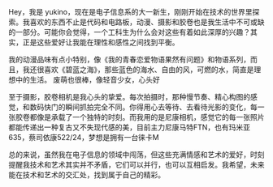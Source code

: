 Hey，我是 yukino，现在是电子信息系的大一新生，刚刚开始在技术的世界里探索。我喜欢的东西不止是代码和电路板，动漫、摄影和胶卷也是我生活中不可或缺的一部分。可能你会觉得，一个工科生为什么会对这些有着如此深厚的兴趣？其实，正是这些爱好让我能在理性和感性之间找到平衡。

我的动漫品味有点小特别，像《我的青春恋爱物语果然有问题》和物语系列，而且，我还很喜欢《碧蓝之海》，那些蓝色的海水、自由的风，可燃的水，简直是理想中的生活。
废萌也很棒，像轻音少女，心头好

至于摄影，胶卷相机是我心头的挚爱。每次拍摄时，那种慢节奏、精心构图的感觉，和数码快门的瞬间抓拍完全不同。你得用心去等待、去看待光影的变化，每一张胶卷都像是承载了一个独特的时刻。而我用的是尼康相机，感觉它的每一张照片都能传递出一种复古又不失现代感的美，目前主力尼康马特FTN，也有玛米亚635，蔡司依康522/24，梦想是拥有一台徕卡M

总的来说，虽然我在电子信息的领域中闯荡，但这些充满情感和艺术的爱好，时刻提醒我技术和艺术其实并不矛盾，它们可以并行，也可以互相启发。我希望，未来能在技术和艺术的交汇处，找到属于自己的精彩。

